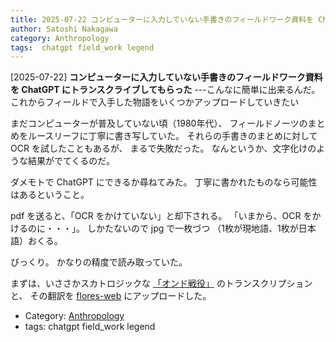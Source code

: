 ```yaml
---
title: 2025-07-22 コンピューターに入力していない手書きのフィールドワーク資料を ChatGPT にトランスクライブしてもらった ---こんなに簡単に出来るんだ。これからフィールドで入手した物語をいくつかアップロードしていきたい
author: Satoshi Nakagawa
category: Anthropology
tags:  chatgpt field_work legend
---
```


[2025-07-22] **コンピューターに入力していない手書きのフィールドワーク資料を ChatGPT にトランスクライブしてもらった**  ---こんなに簡単に出来るんだ。これからフィールドで入手した物語をいくつかアップロードしていきたい

 まだコンピューターが普及していない頃（1980年代）、
フィールドノーツのまとめをルースリーフに丁寧に書き写していた。
それらの手書きのまとめに対して OCR を試したこともあるが、
まるで失敗だった。
なんというか、文字化けのような結果がでてくるのだ。

 ダメモトで ChatGPT にできるか尋ねてみた。
丁寧に書かれたものなら可能性はあるということ。

 pdf を送ると、「OCR をかけていない」と却下される。
「いまから、OCR をかけるのに・・・」。
しかたないので jpg で一枚づつ
（1枚が現地語、1枚が日本語）おくる。

 びっくり。
かなりの精度で読み取っていた。

 まずは、いささかスカトロジックな
[「オンド戦役」](http://www.merapano.net/flores-web/cerita/papa_tau_ondo/) のトランスクリプションと、
その翻訳を
[flores-web](http://www.merapano.net/flores-web/index.html) にアップロードした。

- Category: [Anthropology](https://merapano.github.io/categories.html#Anthropology)
- tags:  chatgpt field_work legend
